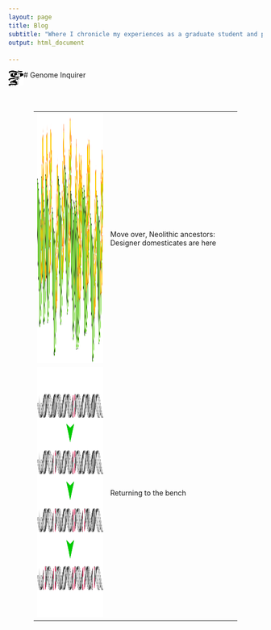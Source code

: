 ```yaml
---
layout: page
title: Blog
subtitle: "Where I chronicle my experiences as a graduate student and practice my science communication skills"
output: html_document

---
```


<img align="left" width="30" height="30" src="../assets/logo.png" alt="Genome Inquirer">
# Genome Inquirer
&nbsp;  
&nbsp;  
&nbsp;  

<table style="padding:50px" border=0>
  <tr>
    <td> 
         <img src="../assets/denovo.png"  alt="1" width = 279px height = 496px ></td>
      
 <td>Move over, Neolithic ancestors: Designer domesticates are here</td>
  </tr>
  <tr>
    <td> 
         <img src="../assets/ratchet.png"  alt="2" width = 279px height = 496px ></td>
      
 <td>Returning to the bench</td>
  </tr>
</table>